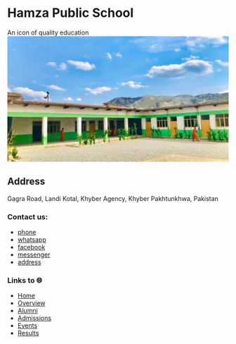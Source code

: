 # Hamza Public School
An icon of quality education
![Hamza School Image](images/school.jpg)

## Address
Gagra Road, Landi Kotal, Khyber Agency, Khyber Pakhtunkhwa, Pakistan

### Contact us:
* [phone](+923028171873)
* [whatsapp](https://wa.me/923028171873)
* [facebook](https://hamzapublichighschool)
* [messenger](https://m.me/hamzapublichighschool)
* [address](https://goo.gl/maps/SDPeHyfVoLfdwp2F6)

### Links to 🌐
* [Home](https://shahsawoodhamzavi.github.io/HPHS)
* [Overview](https://shahsawoodhamzavi.github.io/HPHS/overview.html)
* [Alumni](https://shahsawoodhamzavi.github.io/HPHS/alumni.html)
* [Admissions](https://shahsawoodhamzavi.github.io/HPHS/admissions.html)
* [Events](https://shahsawoodhamzavi.github.io/HPHS/events.html)
* [Results](https://shahsawoodhamzavi.github.io/HPHS/results.html)
